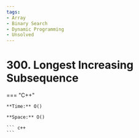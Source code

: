 ```yaml
---
tags:
- Array
- Binary Search
- Dynamic Programming
- Unsolved
---
```



# 300. Longest Increasing Subsequence

=== "C++"

    **Time:** O()

    **Space:** O()

    ``` c++
    ```